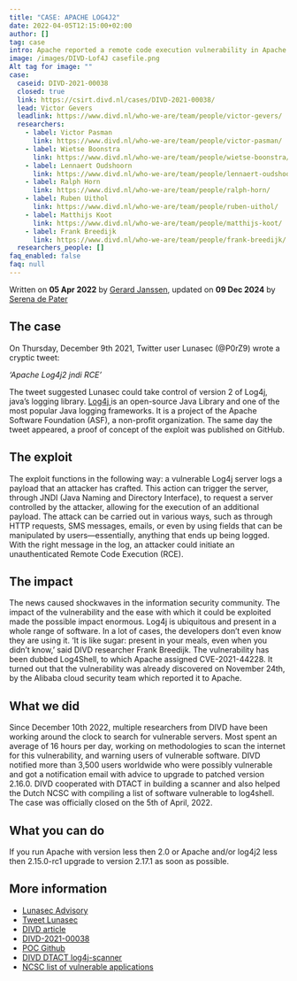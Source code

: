 ```yaml
---
title: "CASE: APACHE LOG4J2"
date: 2022-04-05T12:15:00+02:00
author: []
tag: case
intro: Apache reported a remote code execution vulnerability in Apache Log4j2, the vulnerability in the Log framework of Apache makes it possible to misuse the record log information feature. This makes it possible for an attacker to construct special data request packets through this vulnerable component, and ultimately trigger remote code execution.
image: /images/DIVD-Lof4J casefile.png
Alt tag for image: ""
case:
  caseid: DIVD-2021-00038
  closed: true
  link: https://csirt.divd.nl/cases/DIVD-2021-00038/
  lead: Victor Gevers
  leadlink: https://www.divd.nl/who-we-are/team/people/victor-gevers/
  researchers:
    - label: Victor Pasman
      link: https://www.divd.nl/who-we-are/team/people/victor-pasman/
    - label: Wietse Boonstra
      link: https://www.divd.nl/who-we-are/team/people/wietse-boonstra/
    - label: Lennaert Oudshoorn
      link: https://www.divd.nl/who-we-are/team/people/lennaert-oudshoorn/
    - label: Ralph Horn
      link: https://www.divd.nl/who-we-are/team/people/ralph-horn/
    - label: Ruben Uithol
      link: https://www.divd.nl/who-we-are/team/people/ruben-uithol/
    - label: Matthijs Koot
      link: https://www.divd.nl/who-we-are/team/people/matthijs-koot/
    - label: Frank Breedijk
      link: https://www.divd.nl/who-we-are/team/people/frank-breedijk/
  researchers_people: []
faq_enabled: false
faq: null
---
```

Written on **05 Apr 2022** by [Gerard Janssen](https://www.divd.nl/who-we-are/team/people/gerard-janssen/),  updated on **09 Dec 2024** by [Serena de Pater](https://www.divd.nl/who-we-are/team/people/serena-de-pater/)

## The case

On Thursday, December 9th 2021, Twitter user Lunasec (@P0rZ9) wrote a cryptic tweet:

_‘Apache Log4j2 jndi RCE’_

The tweet suggested Lunasec could take control of version 2 of Log4j, java’s logging library. [Log4j ](https://logging.apache.org/log4j/2.x/index.html)is an open-source Java Library and one of the most popular Java logging frameworks. It is a project of the Apache Software Foundation (ASF), a non-profit organization. The same day the tweet appeared, a proof of concept of the exploit was published on GitHub.

## The exploit

The exploit functions in the following way: a vulnerable Log4j server logs a payload that an attacker has crafted. This action can trigger the server, through JNDI (Java Naming and Directory Interface), to request a server controlled by the attacker, allowing for the execution of an additional payload. The attack can be carried out in various ways, such as through HTTP requests, SMS messages, emails, or even by using fields that can be manipulated by users—essentially, anything that ends up being logged. With the right message in the log, an attacker could initiate an unauthenticated Remote Code Execution (RCE).

## The impact

The news caused shockwaves in the information security community. The impact of the vulnerability and the ease with which it could be exploited made the possible impact enormous. Log4j is ubiquitous and present in a whole range of software. In a lot of cases, the developers don’t even know they are using it. ‘It is like sugar: present in your meals, even when you didn’t know,’ said DIVD researcher Frank Breedijk. The vulnerability has been dubbed Log4Shell, to which Apache assigned CVE-2021-44228. It turned out that the vulnerability was already discovered on November 24th, by the Alibaba cloud security team which reported it to Apache.

## What we did

Since December 10th 2022, multiple researchers from DIVD have been working around the clock to search for vulnerable servers. Most spent an average of 16 hours per day, working on methodologies to scan the internet for this vulnerability, and warning users of vulnerable software. DIVD notified more than 3,500 users worldwide who were possibly vulnerable and got a notification email with advice to upgrade to patched version 2.16.0. DIVD cooperated with DTACT in building a scanner and also helped the Dutch NCSC with compiling a list of software vulnerable to log4shell. The case was officially closed on the 5th of April, 2022. 

## What you can do

If you run Apache with version less then 2.0 or Apache and/or log4j2 less then 2.15.0-rc1 upgrade to version 2.17.1 as soon as possible.

## More information

- [Lunasec Advisory](https://www.lunasec.io/docs/blog/log4j-zero-day/)
- [Tweet Lunasec](https://web.archive.org/web/20211211082351/https:/twitter.com/P0rZ9/status/1468949890571337731)
- [DIVD article](https://csirt.divd.nl/2021/12/14/Update-Apache-log4j-remote-code-execution/)
- [DIVD-2021-00038](https://csirt.divd.nl/cases/DIVD-2021-00038/)
- [POC Github](https://github.com/tangxiaofeng7/CVE-2021-44228-Apache-Log4j-Rce)
- [DIVD DTACT log4j-scanner](https://github.com/dtact/divd-2021-00038--log4j-scanner)
- [NCSC list of vulnerable applications](https://github.com/NCSC-NL/log4shell)
